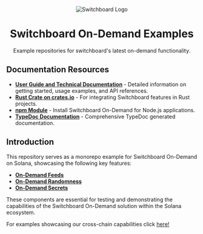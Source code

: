 <div align="center">

![Switchboard Logo](https://github.com/switchboard-xyz/core-sdk/raw/main/website/static/img/icons/switchboard/avatar.png)

# Switchboard On-Demand Examples
Example repositories for switchboard's latest on-demand functionality.

</div>

## Documentation Resources

- **[User Guide and Technical Documentation](https://docs.switchboard.xyz/tooling-and-resources/technical-resources-and-documentation)** - Detailed information on getting started, usage examples, and API references.
- **[Rust Crate on crates.io](https://crates.io/crates/switchboard-on-demand)** - For integrating Switchboard features in Rust projects.
- **[npm Module](https://www.npmjs.com/package/@switchboard-xyz/on-demand)** - Install Switchboard On-Demand for Node.js applications.
- **[TypeDoc Documentation](https://switchboard-docs.web.app/)** - Comprehensive TypeDoc generated documentation.

## Introduction

This repository serves as a monorepo example for Switchboard On-Demand on Solana, showcasing the following key features:

- **[On-Demand Feeds](https://github.com/switchboard-xyz/sb-on-demand-examples/tree/main/sb-on-demand-feeds)**
- **[On-Demand Randomness](https://github.com/switchboard-xyz/sb-on-demand-examples/tree/main/sb-randomness-on-demand)**
- **[On-Demand Secrets](https://github.com/switchboard-xyz/sb-on-demand-examples/tree/main/sb-on-demand-secret)**

These components are essential for testing and demonstrating the capabilities of the Switchboard On-Demand solution within the Solana ecosystem.

For examples showcasing our cross-chain capabilities click [here!](https://docs.switchboard.xyz/product-documentation/data-feeds/evm)
